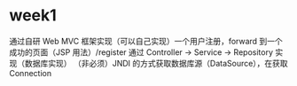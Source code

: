 # week1
通过自研 Web MVC 框架实现（可以自己实现）一个用户注册，forward 到一个成功的页面（JSP 用法）/register
通过 Controller -> Service -> Repository 实现（数据库实现）
（非必须）JNDI 的方式获取数据库源（DataSource），在获取 Connection
